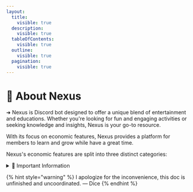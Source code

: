 ```yaml
---
layout:
  title:
    visible: true
  description:
    visible: true
  tableOfContents:
    visible: true
  outline:
    visible: true
  pagination:
    visible: true
---
```


# 📑 About Nexus

➜ Nexus is Discord bot designed to offer a unique blend of entertainment and educations. Whether you're looking for fun and engaging activities or seeking knowledge and insights, Nexus is your go-to resource.

With its focus on economic features, Nexus provides a platform for members to learn and grow while have a great time.





Nexus's economic features are split into three distinct categories:

<details>

<summary>📌 Important Information</summary>

[how-to-get-started](must-read/how-to-get-started/ "mention")

[faq](must-read/faq/ "mention")

[command-list.md](command-list.md "mention")

</details>

{% hint style="warning" %}
I apologize for the inconvenience, this doc is unfinished and uncoordinated. — Dice
{% endhint %}
